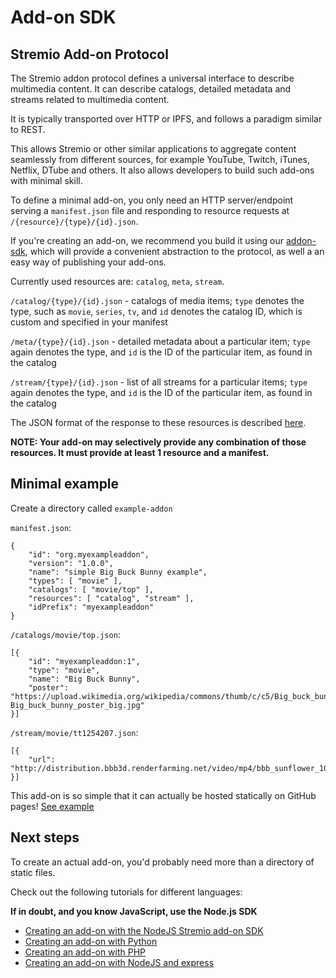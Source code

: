 # Add-on SDK

## Stremio Add-on Protocol

The Stremio addon protocol defines a universal interface to describe multimedia content. It can describe catalogs, detailed metadata and streams related to multimedia content.

It is typically transported over HTTP or IPFS, and follows a paradigm similar to REST.

This allows Stremio or other similar applications to aggregate content seamlessly from different sources, for example YouTube, Twitch, iTunes, Netflix, DTube and others. It also allows developers to build such add-ons with minimal skill.

To define a minimal add-on, you only need an HTTP server/endpoint serving a `manifest.json` file and responding to resource requests at `/{resource}/{type}/{id}.json`.

If you're creating an add-on, we recommend you build it using our [addon-sdk](), which will provide a convenient abstraction to the protocol, as well a an easy way of publishing your add-ons.

Currently used resources are: `catalog`, `meta`, `stream`.

`/catalog/{type}/{id}.json` - catalogs of media items; `type` denotes the type, such as `movie`, `series`, `tv`, and `id` denotes the catalog ID, which is custom and specified in your manifest

`/meta/{type}/{id}.json` - detailed metadata about a particular item; `type` again denotes the type, and `id` is the ID of the particular item, as found in the catalog

`/stream/{type}/{id}.json` - list of all streams for a particular items; `type` again denotes the type, and `id` is the ID of the particular item, as found in the catalog

The JSON format of the response to these resources is described [here]().

**NOTE: Your add-on may selectively provide any combination of those resources. It must provide at least 1 resource and a manifest.**


## Minimal example

Create a directory called `example-addon`

`manifest.json`:

```
{
    "id": "org.myexampleaddon",
    "version": "1.0.0",
    "name": "simple Big Buck Bunny example",
    "types": [ "movie" ],
    "catalogs": [ "movie/top" ],
    "resources": [ "catalog", "stream" ],
    "idPrefix": "myexampleaddon"
}
```

`/catalogs/movie/top.json`:

```
[{
	"id": "myexampleaddon:1",
	"type": "movie",
	"name": "Big Buck Bunny",
	"poster": "https://upload.wikimedia.org/wikipedia/commons/thumb/c/c5/Big_buck_bunny_poster_big.jpg/220px-Big_buck_bunny_poster_big.jpg"
}]
```

`/stream/movie/tt1254207.json`:

```
[{
	"url": "http://distribution.bbb3d.renderfarming.net/video/mp4/bbb_sunflower_1080p_30fps_normal.mp4"
}]
```

This add-on is so simple that it can actually be hosted statically on GitHub pages! [See example]()


## Next steps

To create an actual add-on, you'd probably need more than a directory of static files.

Check out the following tutorials for different languages:

**If in doubt, and you know JavaScript, use the Node.js SDK**

* [Creating an add-on with the NodeJS Stremio add-on SDK]()
* [Creating an add-on with Python]()
* [Creating an add-on with PHP]()
* [Creating an add-on with NodeJS and express]()

